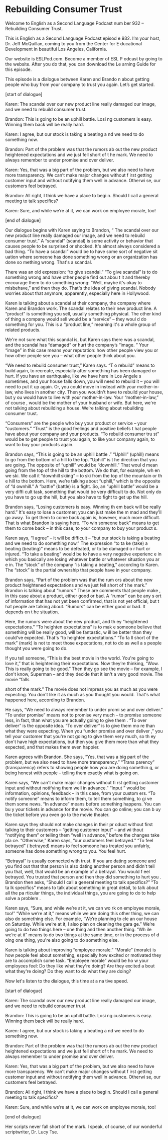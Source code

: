 # Rebuilding Consumer Trust

Welcome to English as a Second Language Podcast num ber 932 – Rebuilding Consumer Trust.  

This is English as a Second Language Podcast episod e 932. I’m your host, Dr. Jeff McQuillan, coming to you from the Center for E ducational Development in beautiful Los Angeles, California.  

Our website is ESLPod.com. Become a member of ESL P odcast by going to the website. After you do that, you can download the Le arning Guide for this episode.  

This episode is a dialogue between Karen and Brando n about getting people who buy from your company to trust you again. Let’s  get started.  

[start of dialogue] 

Karen: The scandal over our new product line really  damaged our image, and we need to rebuild consumer trust. 

Brandon: This is going to be an uphill battle. Losi ng customers is easy. Winning them back will be really hard. 

Karen: I agree, but our stock is taking a beating a nd we need to do something now. 

Brandon: Part of the problem was that the rumors ab out the new product heightened expectations and we just fell short of t he mark. We need to always remember to under promise and over deliver. 

Karen: Yes, that was a big part of the problem, but  we also need to have more transparency. We can’t make major changes without f irst getting customer input and without notifying them well in advance. Otherwi se, our customers feel betrayed. 

Brandon: All right, I think we have a place to begi n. Should I call a general meeting to talk specifics? 

Karen: Sure, and while we’re at it, we can work on employee morale, too! 

[end of dialogue]  

 Our dialogue begins with Karen saying to Brandon, “ The scandal over our new product line really damaged our image, and we need to rebuild consumer trust.” A “scandal” (scandal) is some activity or behavior that causes people to be surprised or shocked. It's almost always considered  a bad thing. “To have a scandal” would be to have some sort of negative sit uation where someone has done something wrong or an organization has done so mething wrong. That's a scandal.  

There was an old expression: “to give scandal.” “To  give scandal” is to do something wrong and have other people find out abou t it and thereby encourage them to do something wrong: “Well, maybe it's okay to misbehave,” and then they do. That's the idea of giving scandal. Nobody worries about that anymore, apparently, especially here in Hollywood.  

Karen is talking about a scandal at their company, the company where Karen and Brandon work. The scandal relates to their new product line. A “product” is something you sell, usually something physical. The  other kind of thing a company would sell would be a “service” – they woul d do something for you. This is a “product line,” meaning it's a whole group of related products.  

We're not sure what this scandal is, but Karen says  there was a scandal, and the scandal has “damaged” or hurt the company’s “image. ” Your “image” in this case means your reputation: how other people view you or  how other people see you – what other people think about you.  

“We need to rebuild consumer trust,” Karen says. “T o rebuild” means to build again, to recreate, especially after something has been damaged or hurt. If you have an earthquake, like we have here in Los Angele s sometimes, and your house falls down, you will need to rebuild it – you  will need to put it up again. Or, you could move in instead with your mother-in-law, who lives in another city. Then you wouldn't have to rebuild your house, but y ou would have to live with your mother-in-law. Your “mother-in-law,” of course , would be the mother of your husband or wife. But here, we're not talking about rebuilding a house. We’re talking about rebuilding consumer trust.  

“Consumers” are the people who buy your product or service – your “customers.” “Trust” is the good feelings and positive beliefs t hat people have about your company and your products. “To rebuild consumer tru st” would be to get people to trust you again, to like your company again, to want to buy your products again.  

Brandon says, “This is going to be an uphill battle .” “Uphill” (uphill) means to go from the bottom of a hill to the top. “Uphill” is t he direction that you are going. The opposite of “uphill” would be “downhill.” That woul d mean going from the top of the hill to the bottom. We do that, for example, wh en we ski. We call it “downhill skiing” – to ski from the top of the mountain or th e hill to the bottom. Here, we’re talking about “uphill,” which is the opposite of “d ownhill.” A “battle” (battle) is a fight. So, an “uphill battle” would be a very diffi cult task, something that would be very difficult to do. Not only do you have to go up  the hill, but you also have to fight to get up the hill.  

Brandon says, “Losing customers is easy. Winning th em back will be really hard.” It's easy to lose a customer; you can just make the m mad and they'll go away. To get them to come back again is, however, much more difficult. That is what Brandon is saying here. “To win someone back” means  to get them to come back – in this case, to your company to buy your product s.  

Karen says, “I agree” – it will be difficult – “but  our stock is taking a beating and we need to do something now.” The expression “to ta ke (take) a beating (beating)” means to be defeated, or to be damaged o r hurt or injured. “To take a beating” would be to have a very negative experienc e in which you basically are losing whatever battle or whatever situation you ar e in. The “stock” of the company “is taking a beating,” according to Karen. The “stock” is the partial ownership that people have in your company.  

Brandon says, “Part of the problem was that the rum ors about the new product heightened expectations and we just fell short of t he mark.” Brandon is talking about “rumors.” These are comments that people make , in this case about a product, either good or bad. A “rumor” can be any s ort of information that has not yet been confirmed, that is not yet official, but t hat people are talking about. “Rumors” can be either good or bad. It depends on t he situation.  

Here, the rumors were about the new product, and th ey “heightened expectations.” “To heighten expectations” is to mak e someone believe that something will be really good, will be fantastic, w ill be better than they could've expected. That's “to heighten expectations.” “To fa ll short of the mark” (mark) is not to meet those expectations, not to do as well a s people thought you were going to do.  

If you tell someone, “This is the best movie in the  world. You're going to love it,” that is heightening their expectations. Now they’re  thinking, “Wow. This is really going to be good.” Then they go see the movie – for  example, I don't know, Superman  – and they decide that it isn't a very good movie.  The movie “falls  

short of the mark.” The movie does not impress you as much as you were expecting. You don't like it as much as you thought  you would. That's what happened here, according to Brandon. 

He says, “We need to always remember to under promi se and over deliver.” “To under promise” means not to promise very much – to promise someone less, in fact, than what you are actually going to give them . “To over deliver” is the opposite idea. “To over deliver” is to give them mo re than what they were expecting. When you “under promise and over deliver ,” you tell your customer that you're not going to give them very much, so th ey don't have high expectations, but then you give them more than what  they expected, and that makes them even happier.  

Karen agrees with Brandon. She says, “Yes, that was  a big part of the problem, but we also need to have more transparency.” “Trans parency” (transparency) refers to showing people how you are doing somethin g, or being honest with people – telling them exactly what is going on.  

Karen says, “We can't make major changes without fi rst getting customer input and without notifying them well in advance.” “Input ” would be information, opinions, feedback – in this case, from your custom ers. “To notify someone” means to inform them, to tell them something, to gi ve them some news. “In advance” means before something happens. You can bu y your tickets in advance for the movie. You can go online; you can b uy the ticket before you even go to the movie theater.  

Karen says they should not make changes in their pr oduct without first talking to their customers – “getting customer input” – and wi thout “notifying them” or telling them “well in advance,” before the changes take pla ce. “Otherwise,” Karen says, “our customers feel betrayed.” “To feel betrayed” ( betrayed) means to feel someone has treated you unfairly, someone has done something wrong to you. You feel hurt.  

“Betrayal” is usually connected with trust. If you are dating someone and you find out that that person is also dating another person and didn't tell you that, well, that would be an example of a betrayal. You would f eel betrayed. You trusted that person and then they did something to hurt you . Brandon then asks, “Should I call a general meeting to talk specifics?” “To ta lk specifics” means to talk about something in great detail, to talk about all the pa rticular things, the individual things, you are going to do to help solve a problem .  

Karen says, “Sure, and while we’re at it, we can wo rk on employee morale, too!” “While we’re at it,” means while we are doing this other thing, we can also do something else. For example, “We’re planning to cle an our house on Saturday. While we’re at it, I also plan on cleaning the gara ge.” We’re going to do two things here – one thing and then another thing. “Wh ile we’re at it” means to do two things at the same time, or in the process of d oing one thing, you're also going to do something else.  

Karen is talking about improving “employee morale.”  “Morale” (morale) is how people feel about something, especially how excited  or motivated they are to accomplish some task. “Employee morale” would be ho w your employees feel: Do they like what they're doing? Are they excited a bout what they're doing? Do they want to do what they are doing? 

Now let's listen to the dialogue, this time at a na tive speed.  

[start of dialogue] 

Karen: The scandal over our new product line really  damaged our image, and we need to rebuild consumer trust. 

Brandon: This is going to be an uphill battle. Losi ng customers is easy. Winning them back will be really hard. 

Karen: I agree, but our stock is taking a beating a nd we need to do something now. 

Brandon: Part of the problem was that the rumors ab out the new product heightened expectations and we just fell short of t he mark. We need to always remember to under promise and over deliver. 

Karen: Yes, that was a big part of the problem, but  we also need to have more transparency. We can’t make major changes without f irst getting customer input and without notifying them well in advance. Otherwi se, our customers feel betrayed. 

Brandon: All right, I think we have a place to begi n. Should I call a general meeting to talk specifics? 

Karen: Sure, and while we’re at it, we can work on employee morale, too! 

[end of dialogue]  

 Her scripts never fall short of the mark. I speak, of course, of our wonderful scriptwriter, Dr. Lucy Tse. 

